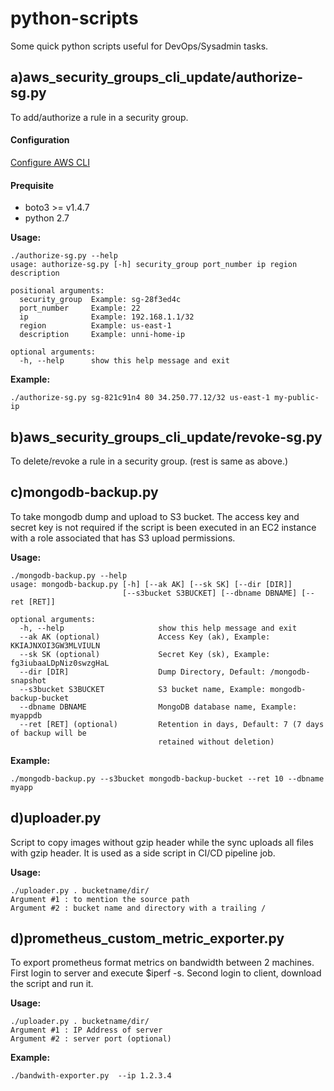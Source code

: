 # python-scripts

Some quick python scripts useful for DevOps/Sysadmin tasks.

a)aws_security_groups_cli_update/authorize-sg.py
----------------------------------------------
To add/authorize a rule in a security group.

#### Configuration

[Configure AWS CLI](https://docs.aws.amazon.com/cli/latest/userguide/cli-chap-getting-started.html)

#### Prequisite
* boto3 >= v1.4.7
* python 2.7

**Usage:**
```
./authorize-sg.py --help
usage: authorize-sg.py [-h] security_group port_number ip region description

positional arguments:
  security_group  Example: sg-28f3ed4c
  port_number     Example: 22
  ip              Example: 192.168.1.1/32
  region          Example: us-east-1
  description     Example: unni-home-ip

optional arguments:
  -h, --help      show this help message and exit

```

**Example:**
```
./authorize-sg.py sg-821c91n4 80 34.250.77.12/32 us-east-1 my-public-ip
```

b)aws_security_groups_cli_update/revoke-sg.py
-------------------------------------------
To delete/revoke a rule in a security group. (rest is same as above.)



c)mongodb-backup.py
-------------------------------------------
To take mongodb dump and upload to S3 bucket.
The access key and secret key is not required if the script is been executed in an EC2 instance with a role associated that has S3 upload permissions.

**Usage:**

```
./mongodb-backup.py --help
usage: mongodb-backup.py [-h] [--ak AK] [--sk SK] [--dir [DIR]]
                         [--s3bucket S3BUCKET] [--dbname DBNAME] [--ret [RET]]

optional arguments:
  -h, --help                     show this help message and exit
  --ak AK (optional)             Access Key (ak), Example: KKIAJNXOI3GW3MLVIULN
  --sk SK (optional)             Secret Key (sk), Example: fg3iubaaLDpNiz0swzgHaL
  --dir [DIR]                    Dump Directory, Default: /mongodb-snapshot
  --s3bucket S3BUCKET            S3 bucket name, Example: mongodb-backup-bucket
  --dbname DBNAME                MongoDB database name, Example: myappdb
  --ret [RET] (optional)         Retention in days, Default: 7 (7 days of backup will be
                                 retained without deletion)
```

**Example:**
```
./mongodb-backup.py --s3bucket mongodb-backup-bucket --ret 10 --dbname myapp
```


d)uploader.py
-------------------------------------------
Script to copy images without gzip header while the sync uploads all files with gzip header. It is used as a side script in CI/CD pipeline job.

**Usage:**

```
./uploader.py . bucketname/dir/
Argument #1 : to mention the source path
Argument #2 : bucket name and directory with a trailing /
```


d)prometheus_custom_metric_exporter.py
-------------------------------------------
To export prometheus format metrics on bandwidth between 2 machines.
First login to server and execute $iperf -s. Second login to client, download the script and run it.

**Usage:**

```
./uploader.py . bucketname/dir/
Argument #1 : IP Address of server
Argument #2 : server port (optional)
```

**Example:**
```
./bandwith-exporter.py  --ip 1.2.3.4
```
